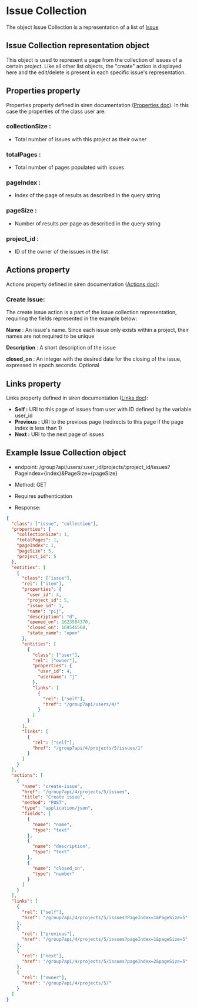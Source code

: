 # **Issue Collection**

The object Issue Collection is a representation of a list of [Issue](https://github.com/isel-leic-daw/daw-project-li61d-g07/blob/main/docs/Documentation/Issues/IssueCollection.md)

## **Issue Collection representation object**

This object is used to represent a page from the collection of issues of a certain project. Like all other list objects, the "create" action is displayed here and the edit/delete is present in each specific issue's representation.

## **Properties property**

Properties property defined in siren documentation ([Properties doc](https://github.com/kevinswiber/siren#properties)). In this case the properties of the class user are:

### **collectionSize :**

- Total number of issues with this project as their owner

### **totalPages :**

- Total number of pages populated with issues

### **pageIndex :**

- Index of the page of results as described in the query string

### **pageSize :**

- Number of results per page as described in the query string

### **project_id :**

- ID of the owner of the issues in the list

## **Actions property**

Actions property defined in siren documentation ([Actions doc](https://github.com/kevinswiber/siren#actions-1)):

### **Create Issue:**

The create issue action is a part of the issue collection representation, requiring the fields represented in the example below:

**Name** : An issue's name. Since each issue only exists within a project, their names are not required to be unique

**Description** : A short description of the issue

**closed_on** : An integer with the desired date for the closing of the issue, expressed in epoch seconds. Optional

## **Links property**

Links property defined in siren documentation ([Links doc](https://github.com/kevinswiber/siren#links-1)):

- **Self :** URI to this page of issues from user with ID defined by the variable user_id
- **Previous :** URI to the previous page (redirects to this page if the page index is less than 1)
- **Next :** URI to the next page of issues

## **Example Issue Collection object**

- endpoint: /group7api/users/:user_id/projects/:project_id/issues?PageIndex={index}&PageSize={pageSize}

- Method: GET

- Requires authentication

- Response:

```json
{
  "class": ["issue", "collection"],
  "properties": {
    "collectionSize": 1,
    "totalPages": 1,
    "pageIndex": 1,
    "pageSize": 5,
    "project_id": 5
  },
  "entities": [
    {
      "class": ["issue"],
      "rel": ["item"],
      "properties": {
        "user_id": 4,
        "project_id": 5,
        "issue_id": 1,
        "name": "pij",
        "description": "d",
        "opened_on": 1623504370,
        "closed_on": 169546568,
        "state_name": "open"
      },
      "entities": [
        {
          "class": ["user"],
          "rel": ["owner"],
          "properties": {
            "user_id": 4,
            "username": "j"
          },
          "links": [
            {
              "rel": ["self"],
              "href": "/group7api/users/4/"
            }
          ]
        }
      ],
      "links": [
        {
          "rel": ["self"],
          "href": "/group7api/4/projects/5/issues/1"
        }
      ]
    }
  ],
  "actions": [
    {
      "name": "create-issue",
      "href": "/group7api/4/projects/5/issues",
      "title": "Create issue",
      "method": "POST",
      "type": "application/json",
      "fields": [
        {
          "name": "name",
          "type": "text"
        },
        {
          "name": "description",
          "type": "text"
        },
        {
          "name": "closed_on",
          "type": "number"
        }
      ]
    }
  ],
  "links": [
    {
      "rel": ["self"],
      "href": "/group7api/4/projects/5/issues?PageIndex=1&PageSize=5"
    },
    {
      "rel": ["previous"],
      "href": "/group7api/4/projects/5/issues?pageIndex=1&pageSize=5"
    },
    {
      "rel": ["next"],
      "href": "/group7api/4/projects/5/issues?pageIndex=2&pageSize=5"
    },
    {
      "rel": ["owner"],
      "href": "/group7api/4/projects/5/"
    }
  ]
}
```
